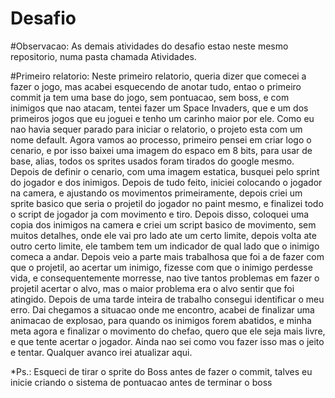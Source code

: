 # Desafio
#Observacao:
	As demais atividades do desafio estao neste mesmo repositorio, numa pasta chamada Atividades.

#Primeiro relatorio:
	Neste primeiro relatorio, queria dizer que comecei a fazer o jogo, mas acabei esquecendo de anotar tudo, entao o primeiro commit ja tem uma base do jogo, sem pontuacao, sem boss, e com inimigos que nao atacam, tentei fazer um Space Invaders, que e um dos primeiros jogos que eu joguei e tenho um carinho maior por ele. Como eu nao havia sequer parado para iniciar o relatorio, o projeto esta com um nome default.
	Agora vamos ao processo, primeiro pensei em criar logo o cenario, e por isso baixei uma imagem do espaco em 8 bits, para usar de base, alias, todos os sprites usados foram tirados do google mesmo. Depois de definir o cenario, com uma imagem estatica, busquei pelo sprint do jogador e dos inimigos. Depois de tudo feito, iniciei colocando o jogador na camera, e ajustando os movimentos primeiramente, depois criei um sprite basico que seria o projetil do jogador no paint mesmo, e finalizei todo o script de jogador ja com movimento e tiro. Depois disso, coloquei uma copia dos inimigos na camera e criei um script basico de movimento, sem muitos detalhes, onde ele vai pro lado ate um certo limite, depois volta ate outro certo limite, ele tambem tem um indicador de qual lado que o inimigo comeca a andar. Depois veio a parte mais trabalhosa que foi a de fazer com que o projetil, ao acertar um inimigo, fizesse com que o inimigo perdesse vida, e consequentemente morresse, nao tive tantos problemas em fazer o projetil acertar o alvo, mas o maior problema era o alvo sentir que foi atingido. Depois de uma tarde inteira de trabalho consegui identificar o meu erro. Dai chegamos a situacao onde me encontro, acabei de finalizar uma animacao de explosao, para quando os inimigos forem abatidos, e minha meta agora e finalizar o movimento do chefao, quero que ele seja mais livre, e que tente acertar o jogador. Ainda nao sei como vou fazer isso mas o jeito e tentar. Qualquer avanco irei atualizar aqui.

*Ps.: Esqueci de tirar o sprite do Boss antes de fazer o commit, talves eu inicie criando o sistema de pontuacao antes de terminar o boss